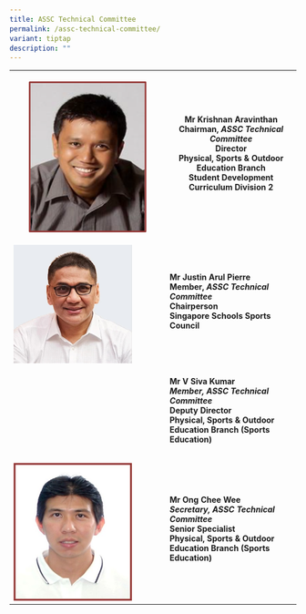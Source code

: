 ```yaml
---
title: ASSC Technical Committee
permalink: /assc-technical-committee/
variant: tiptap
description: ""
---
```

<table>
<tbody>
<tr>
<th rowspan="1" colspan="1">
<p></p>
<div class="isomer-image-wrapper">
<img style="width: 80%;" height="auto" width="100%" alt="" src="/images/Technical Committee/Krishnan_Aravinthan.png">
</div>
</th>
<th rowspan="1" colspan="1">
<p>Mr Krishnan Aravinthan
<br>Chairman<strong>, <em>ASSC Technical Committee</em></strong> 
<br>Director
<br>Physical, Sports &amp; Outdoor Education Branch
<br>Student Development Curriculum Division 2</p>
<p></p>
</th>
</tr>
<tr>
<td rowspan="1" colspan="1">
<p></p>
<div class="isomer-image-wrapper">
<img style="width: 80%;" height="auto" width="100%" alt="" src="/images/Technical Committee/Justin_Arul_Pierre.png">
</div>
</td>
<td rowspan="1" colspan="1">
<p><strong>Mr Justin Arul Pierre</strong> 
<br><strong>Member, <em>ASSC Technical Committee</em></strong> 
<br><strong>Chairperson</strong> 
<br><strong>Singapore Schools Sports Council</strong> 
<br>
</p>
</td>
</tr>
<tr>
<td rowspan="1" colspan="1">
<p></p>
</td>
<td rowspan="1" colspan="1">
<p><strong>Mr V Siva Kumar&nbsp; <br><em>Member, ASSC Technical Committee</em></strong> 
<br><strong>Deputy Director</strong> 
<br><strong>Physical, Sports &amp; Outdoor Education Branch (Sports Education)</strong>
</p>
</td>
</tr>
<tr>
<td rowspan="1" colspan="1">
<p></p>
<div class="isomer-image-wrapper">
<img style="width: 80%;" height="auto" width="100%" alt="" src="/images/Technical Committee/Ong_Chee_Wee.jpg">
</div>
</td>
<td rowspan="1" colspan="1">
<p><strong>Mr Ong Chee Wee</strong> 
<br><strong><em>Secretary, ASSC Technical Committee</em></strong> 
<br><strong>Senior Specialist</strong> 
<br><strong>Physical, Sports &amp; Outdoor Education Branch (Sports Education)</strong>
</p>
</td>
</tr>
</tbody>
</table>
<p></p>